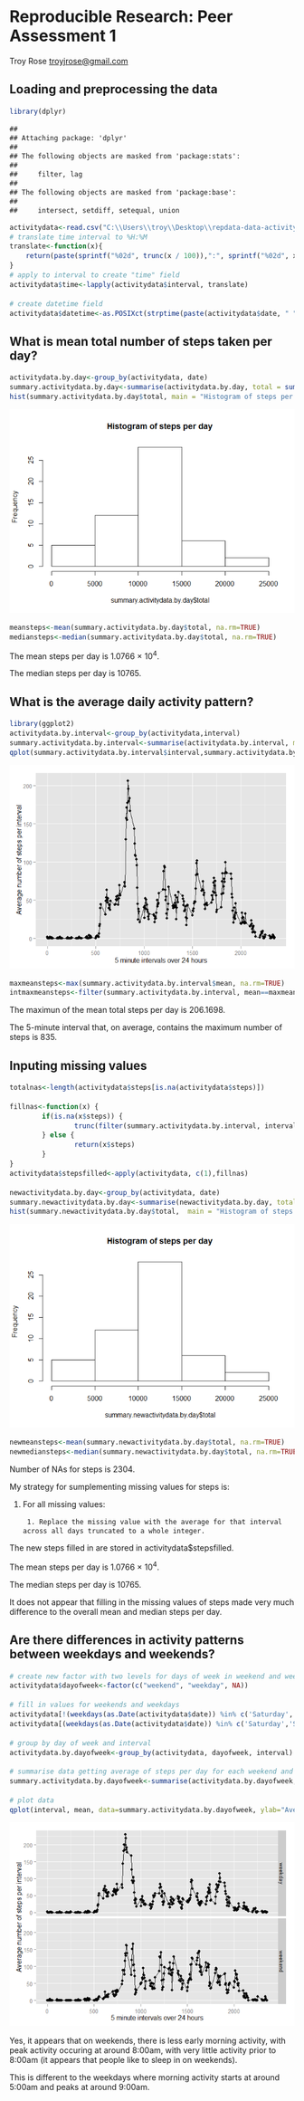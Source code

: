 # Reproducible Research: Peer Assessment 1
Troy Rose <troyjrose@gmail.com>  


## Loading and preprocessing the data

```r
library(dplyr)
```

```
## 
## Attaching package: 'dplyr'
## 
## The following objects are masked from 'package:stats':
## 
##     filter, lag
## 
## The following objects are masked from 'package:base':
## 
##     intersect, setdiff, setequal, union
```

```r
activitydata<-read.csv("C:\\Users\\troy\\Desktop\\repdata-data-activity\\activity.csv")
# translate time interval to %H:%M
translate<-function(x){
    return(paste(sprintf("%02d", trunc(x / 100)),":", sprintf("%02d", x %% 100), sep=""))
}
# apply to interval to create "time" field
activitydata$time<-lapply(activitydata$interval, translate)

# create datetime field
activitydata$datetime<-as.POSIXct(strptime(paste(activitydata$date, " ", activitydata$time), format = "%Y-%m-%d %H:%M"))
```


## What is mean total number of steps taken per day?

```r
activitydata.by.day<-group_by(activitydata, date)
summary.activitydata.by.day<-summarise(activitydata.by.day, total = sum(steps))
hist(summary.activitydata.by.day$total, main = "Histogram of steps per day")
```

![plot of chunk unnamed-chunk-2](./PA1_template_files/figure-html/unnamed-chunk-2.png) 

```r
meansteps<-mean(summary.activitydata.by.day$total, na.rm=TRUE)
mediansteps<-median(summary.activitydata.by.day$total, na.rm=TRUE)
```

The mean steps per day is 1.0766 &times; 10<sup>4</sup>.

The median steps per day is 10765.

## What is the average daily activity pattern?

```r
library(ggplot2)
activitydata.by.interval<-group_by(activitydata,interval)
summary.activitydata.by.interval<-summarise(activitydata.by.interval, mean = mean(steps, na.rm=TRUE))
qplot(summary.activitydata.by.interval$interval,summary.activitydata.by.interval$mean,ylab="Average number of steps per interval", xlab="5 minute intervals over 24 hours") + geom_line(aes(y = summary.activitydata.by.interval$mean), size = .5, alpha = 1)
```

![plot of chunk unnamed-chunk-3](./PA1_template_files/figure-html/unnamed-chunk-3.png) 

```r
maxmeansteps<-max(summary.activitydata.by.interval$mean, na.rm=TRUE)
intmaxmeansteps<-filter(summary.activitydata.by.interval, mean==maxmeansteps)$interval
```

The maximun of the mean total steps per day is 206.1698.

The 5-minute interval that, on average, contains the maximum number of steps  is 835.

## Inputing missing values

```r
totalnas<-length(activitydata$steps[is.na(activitydata$steps)])

fillnas<-function(x) {
        if(is.na(x$steps)) {
                trunc(filter(summary.activitydata.by.interval, interval==x$interval)$mean)
        } else {
                return(x$steps)
        }
}
activitydata$stepsfilled<-apply(activitydata, c(1),fillnas)

newactivitydata.by.day<-group_by(activitydata, date)
summary.newactivitydata.by.day<-summarise(newactivitydata.by.day, total = sum(steps))
hist(summary.newactivitydata.by.day$total,  main = "Histogram of steps per day")
```

![plot of chunk unnamed-chunk-4](./PA1_template_files/figure-html/unnamed-chunk-4.png) 

```r
newmeansteps<-mean(summary.newactivitydata.by.day$total, na.rm=TRUE)
newmediansteps<-median(summary.newactivitydata.by.day$total, na.rm=TRUE)
```
Number of NAs for steps is 2304.

My strategy for sumplementing missing values for steps is:

1. For all missing values:

        1. Replace the missing value with the average for that interval across all days truncated to a whole integer.
        
The new steps filled in are stored in activitydata$stepsfilled.

The mean steps per day is 1.0766 &times; 10<sup>4</sup>.

The median steps per day is 10765.

It does not appear that filling in the missing values of steps made very much difference to the overall mean and median steps per day.

## Are there differences in activity patterns between weekdays and weekends?


```r
# create new factor with two levels for days of week in weekend and weekday
activitydata$dayofweek<-factor(c("weekend", "weekday", NA))

# fill in values for weekends and weekdays
activitydata[!(weekdays(as.Date(activitydata$date)) %in% c('Saturday','Sunday')),]$dayofweek<-as.factor("weekday")
activitydata[(weekdays(as.Date(activitydata$date)) %in% c('Saturday','Sunday')),]$dayofweek<-as.factor("weekend")

# group by day of week and interval
activitydata.by.dayofweek<-group_by(activitydata, dayofweek, interval)

# summarise data getting average of steps per day for each weekend and weekday
summary.activitydata.by.dayofweek<-summarise(activitydata.by.dayofweek, mean = mean(stepsfilled))

# plot data
qplot(interval, mean, data=summary.activitydata.by.dayofweek, ylab="Average number of steps per interval", xlab="5 minute intervals over 24 hours",facets = dayofweek ~ . ) + geom_line(aes(y = summary.activitydata.by.dayofweek$mean), size = .5, alpha = 1)
```

![plot of chunk unnamed-chunk-5](./PA1_template_files/figure-html/unnamed-chunk-5.png) 

Yes, it appears that on weekends, there is less early morning activity, with peak activity occuring at around 8:00am, with very little activity prior to 8:00am (it appears that people like to sleep in on weekends).

This is different to the weekdays where morning activity starts at around 5:00am and peaks at around 9:00am. 
